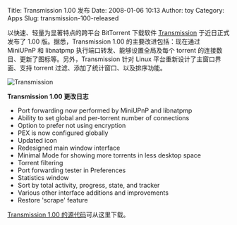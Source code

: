 Title: Transmission 1.00 发布
Date: 2008-01-06 10:13
Author: toy
Category: Apps
Slug: transmission-100-released

以快速、轻量为显著特点的跨平台 BitTorrent 下载软件
[Transmission](http://www.transmissionbt.com/) 于近日正式发布了 1.00
版。据悉，Transmission 1.00 的主要改进包括：现在通过 MiniUPnP 和
libnatpmp 执行端口转发、能够设置全局及每个 torrent
的连接数目、更新了图标等。另外，Transmission 针对 Linux
平台重新设计了主窗口界面、支持 torrent
过滤、添加了统计窗口、以及排序功能。

![Transmission](http://i.linuxtoy.org/i/2007/04/transmission.png)

**Transmission 1.00 更改日志**

+ Port forwarding now performed by MiniUPnP and libnatpmp  
+ Ability to set global and per-torrent number of connections  
+ Option to prefer not using encryption  
+ PEX is now configured globally  
+ Updated icon  
+ Redesigned main window interface  
+ Minimal Mode for showing more torrents in less desktop space  
+ Torrent filtering  
+ Port forwarding tester in Preferences  
+ Statistics window  
+ Sort by total activity, progress, state, and tracker  
+ Various other interface additions and improvements  
+ Restore 'scrape' feature

[Transmission 1.00
的源代码](http://www.transmissionbt.com/download.php)可从这里下载。
